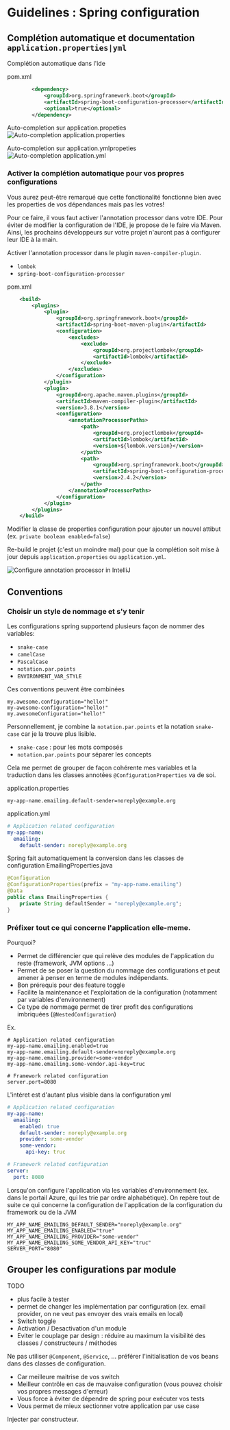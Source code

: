 # Guidelines : Spring configuration

## Complétion automatique et documentation `application.properties|yml`
 
Complétion automatique dans l'ide

pom.xml
```xml
        <dependency>
            <groupId>org.springframework.boot</groupId>
            <artifactId>spring-boot-configuration-processor</artifactId>
            <optional>true</optional>
        </dependency>
```

Auto-completion sur application.propeties
![Auto-completion application.properties](assets/spring-conf-processor-properties.gif)

Auto-completion sur application.ymlpropeties
![Auto-completion application.yml](assets/spring-conf-processor-yaml.gif)

### Activer la complétion automatique pour vos propres configurations

Vous aurez peut-être remarqué que cette fonctionalité fonctionne bien avec les properties de vos dépendances mais pas 
les votres!

Pour ce faire, il vous faut activer l'annotation processor dans votre IDE.
Pour éviter de modifier la configuration de l'IDE, je propose de le faire via Maven.
Ainsi, les prochains développeurs sur votre projet n'auront pas à configurer leur IDE à la main.

Activer l'annotation processor dans le plugin `maven-compiler-plugin`.
- `lombok`
- `spring-boot-configuration-processor`

pom.xml
```xml
    <build>
        <plugins>
            <plugin>
                <groupId>org.springframework.boot</groupId>
                <artifactId>spring-boot-maven-plugin</artifactId>
                <configuration>
                    <excludes>
                        <exclude>
                            <groupId>org.projectlombok</groupId>
                            <artifactId>lombok</artifactId>
                        </exclude>
                    </excludes>
                </configuration>
            </plugin>
            <plugin>
                <groupId>org.apache.maven.plugins</groupId>
                <artifactId>maven-compiler-plugin</artifactId>
                <version>3.8.1</version>
                <configuration>
                    <annotationProcessorPaths>
                        <path>
                            <groupId>org.projectlombok</groupId>
                            <artifactId>lombok</artifactId>
                            <version>${lombok.version}</version>
                        </path>
                        <path>
                            <groupId>org.springframework.boot</groupId>
                            <artifactId>spring-boot-configuration-processor</artifactId>
                            <version>2.4.2</version>
                        </path>
                    </annotationProcessorPaths>
                </configuration>
            </plugin>
        </plugins>
    </build>
```

Modifier la classe de properties configuration pour ajouter un nouvel attibut (ex. `private boolean enabled=false`)

Re-build le projet (c'est un moindre mal) pour que la complétion soit mise à jour depuis `application.properties` ou `application.yml`.

![Configure annotation processor in IntelliJ](assets/spring-conf-annotation-processor.gif)

## Conventions

### Choisir un style de nommage et s'y tenir

Les configurations spring supportend plusieurs façon de nommer des variables:
- `snake-case`
- `camelCase`
- `PascalCase`
- `notation.par.points`
- `ENVIRONMENT_VAR_STYLE`

Ces conventions peuvent être combinées

```properties
my.awesome.configuration="hello!"
my-awesome-configuration="hello!"
my.awesomeConfiguration="hello!"
```

Personnellement, je combine la `notation.par.points` et la notation `snake-case` car je la trouve plus lisible.
- `snake-case` : pour les mots composés
- `notation.par.points` pour séparer les concepts

Cela me permet de grouper de façon cohérente mes variables et la traduction dans les classes annotées `@ConfigurationProperties` va de soi.

application.properties
```properties
my-app-name.emailing.default-sender=noreply@example.org
```

application.yml
```yml
# Application related configuration
my-app-name:
  emailing:
    default-sender: noreply@example.org
```

Spring fait automatiquement la conversion dans les classes de configuration
EmailingProperties.java
```java
@Configuration
@ConfigurationProperties(prefix = "my-app-name.emailing")
@Data
public class EmailingProperties {
    private String defaultSender = "noreply@example.org";
}

```

### Préfixer tout ce qui concerne l'application elle-meme.

Pourquoi?
- Permet de différencier que qui relève des modules de l'application du reste (framework, JVM options ...)
- Permet de se poser la question du nommage des configurations et peut amener à penser en terme de modules indépendants.
- Bon prérequis pour des feature toggle
- Facilite la maintenance et l'exploitation de la configuration (notamment par variables d'environnement)
- Ce type de nommage permet de tirer profit des configurations imbriquées (`@NestedConfiguration`)
 
Ex.
```properties
# Application related configuration
my-app-name.emailing.enabled=true
my-app-name.emailing.default-sender=noreply@example.org
my-app-name.emailing.provider=some-vendor
my-app-name.emailing.some-vendor.api-key=truc

# Framework related configuration
server.port=8080
```

L'intéret est d'autant plus visible dans la configuration yml

```yml
# Application related configuration
my-app-name:
  emailing:
    enabled: true
    default-sender: noreply@example.org
    provider: some-vendor
    some-vendor:
      api-key: truc

# Framework related configuration
server:
  port: 8080
```

Lorsqu'on configure l'application via les variables d'environnement (ex. dans le portail Azure, qui les trie par ordre alphabétique).
On repère tout de suite ce qui concerne la configuration de l'application de la configuration du framework ou de la JVM

```
MY_APP_NAME_EMAILING_DEFAULT_SENDER="noreply@example.org"
MY_APP_NAME_EMAILING_ENABLED="true"
MY_APP_NAME_EMAILING_PROVIDER="some-vendor"
MY_APP_NAME_EMAILING_SOME_VENDOR_API_KEY="truc"
SERVER_PORT="8080"
```

## Grouper les configurations par module

TODO

- plus facile à tester
- permet de changer les implémentation par configuration (ex. email provider, on ne veut pas envoyer des vrais emails en local)
- Switch toggle
- Activation / Desactivation d'un module
- Eviter le couplage par design : réduire au maximum la visibilité des classes / constructeurs / méthodes

Ne pas utiliser `@Component`, `@Service`, ... préférer l'initialisation de vos beans dans des classes de configuration.
- Car meilleure maitrise de vos switch
- Meilleur contrôle en cas de mauvaise configuration (vous pouvez choisir vos propres messages d'erreur)
- Vous force à éviter de dépendre de spring pour exécuter vos tests
- Vous permet de mieux sectionner votre application par use case

Injecter par constructeur.